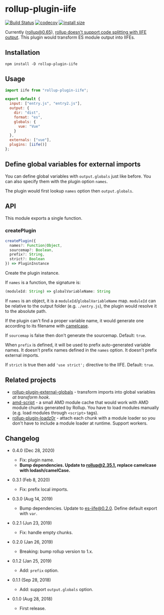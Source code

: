 rollup-plugin-iife
==================

[![Build Status](https://travis-ci.com/eight04/rollup-plugin-iife.svg?branch=master)](https://travis-ci.com/eight04/rollup-plugin-iife)
[![codecov](https://codecov.io/gh/eight04/rollup-plugin-iife/branch/master/graph/badge.svg)](https://codecov.io/gh/eight04/rollup-plugin-iife)
[![install size](https://packagephobia.now.sh/badge?p=rollup-plugin-iife)](https://packagephobia.now.sh/result?p=rollup-plugin-iife)

Currently (rollup@0.65), [rollup doesn't support code splitting with IIFE output](https://github.com/rollup/rollup/issues/2072). This plugin would transform ES module output into IIFEs.

Installation
------------

```
npm install -D rollup-plugin-iife
```

Usage
-----

```js
import iife from "rollup-plugin-iife";

export default {
  input: ["entry.js", "entry2.js"],
  output: {
    dir: "dist",
    format: "es",
    globals: {
      vue: "Vue"
    }
  },
  externals: ["vue"],
  plugins: [iife()]
};
```

Define global variables for external imports
--------------------------------------------

You can define global variables with `output.globals` just like before. You can also specify them with the plugin option `names`.

The plugin would first lookup `names` option then `output.globals`.

API
----

This module exports a single function.

### createPlugin

```js
createPlugin({
  names?: Function|Object,
  sourcemap?: Boolean,
  prefix?: String,
  strict?: Boolean
}) => PluginInstance
```

Create the plugin instance.

If `names` is a function, the signature is:

```js
(moduleId: String) => globalVariableName: String
```

If `names` is an object, it is a `moduleId`/`globalVariableName` map. `moduleId` can be relative to the output folder (e.g. `./entry.js`), the plugin would resolve it to the absolute path.

If the plugin can't find a proper variable name, it would generate one according to its filename with [camelcase](https://www.npmjs.com/package/camelcase).

If `sourcemap` is false then don't generate the sourcemap. Default: `true`.

When `prefix` is defined, it will be used to prefix auto-generated variable names. It doesn't prefix names defined in the `names` option. It doesn't prefix external imports.

If `strict` is true then add `'use strict';` directive to the IIFE. Default: `true`.

Related projects
----------------

* [rollup-plugin-external-globals](https://www.npmjs.com/package/rollup-plugin-external-globals) - transform imports into global variables *at transform hook*.
* [amd-script](https://www.npmjs.com/package/amd-script) - a small AMD module cache that would work with AMD module chunks generated by Rollup. You have to load modules manually (e.g. load modules through `<script>` tags).
* [rollup-plugin-loadz0r](https://github.com/surma/rollup-plugin-loadz0r) - attach each chunk with a module loader so you don't have to include a module loader at runtime. Support workers.

Changelog
---------

* 0.4.0 (Dec 28, 2020)

  - Fix: plugin name.
  - **Bump dependencies. Update to rollup@2.35.1, replace camelcase with lodash/camelCase.**

* 0.3.1 (Feb 8, 2020)

  - Fix: prefix local imports.

* 0.3.0 (Aug 14, 2019)

  - Bump dependencies. Update to es-iife@0.2.0. Define default export with `var`.

* 0.2.1 (Jun 23, 2019)

  - Fix: handle empty chunks.

* 0.2.0 (Jan 26, 2019)

  - Breaking: bump rollup version to 1.x.

* 0.1.2 (Jan 25, 2019)

  - Add: `prefix` option.

* 0.1.1 (Sep 28, 2018)

  - Add: support `output.globals` option.

* 0.1.0 (Aug 28, 2018)

  - First release.
